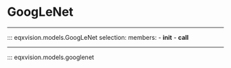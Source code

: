 # GoogLeNet

---

::: eqxvision.models.GoogLeNet
    selection:
        members:
            - __init__
            - __call__

---


::: eqxvision.models.googlenet
